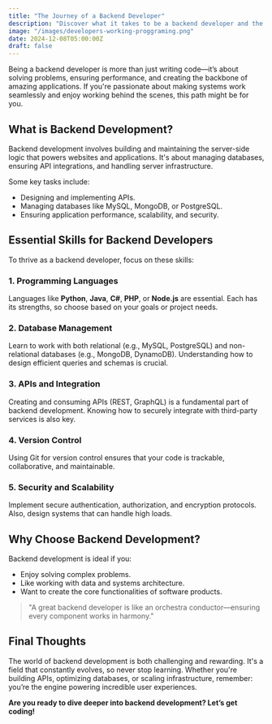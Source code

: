 ```yaml
---
title: "The Journey of a Backend Developer"
description: "Discover what it takes to be a backend developer and the essential skills you need to master."
image: "/images/developers-working-proggraming.png"
date: 2024-12-08T05:00:00Z
draft: false
---
```


Being a backend developer is more than just writing code—it’s about solving problems, ensuring performance, and creating the backbone of amazing applications. If you're passionate about making systems work seamlessly and enjoy working behind the scenes, this path might be for you.

## What is Backend Development?

Backend development involves building and maintaining the server-side logic that powers websites and applications. It's about managing databases, ensuring API integrations, and handling server infrastructure.

Some key tasks include:
- Designing and implementing APIs.
- Managing databases like MySQL, MongoDB, or PostgreSQL.
- Ensuring application performance, scalability, and security.

## Essential Skills for Backend Developers

To thrive as a backend developer, focus on these skills:

### 1. **Programming Languages**
Languages like **Python**, **Java**, **C#**, **PHP**, or **Node.js** are essential. Each has its strengths, so choose based on your goals or project needs.

### 2. **Database Management**
Learn to work with both relational (e.g., MySQL, PostgreSQL) and non-relational databases (e.g., MongoDB, DynamoDB). Understanding how to design efficient queries and schemas is crucial.

### 3. **APIs and Integration**
Creating and consuming APIs (REST, GraphQL) is a fundamental part of backend development. Knowing how to securely integrate with third-party services is also key.

### 4. **Version Control**
Using Git for version control ensures that your code is trackable, collaborative, and maintainable.

### 5. **Security and Scalability**
Implement secure authentication, authorization, and encryption protocols. Also, design systems that can handle high loads.

## Why Choose Backend Development?

Backend development is ideal if you:
- Enjoy solving complex problems.
- Like working with data and systems architecture.
- Want to create the core functionalities of software products.

> "A great backend developer is like an orchestra conductor—ensuring every component works in harmony."

## Final Thoughts

The world of backend development is both challenging and rewarding. It's a field that constantly evolves, so never stop learning. Whether you're building APIs, optimizing databases, or scaling infrastructure, remember: you’re the engine powering incredible user experiences.

**Are you ready to dive deeper into backend development? Let’s get coding!**
